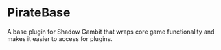 ﻿# PirateBase

A base plugin for Shadow Gambit that wraps core game functionality and makes it easier to access for plugins.
